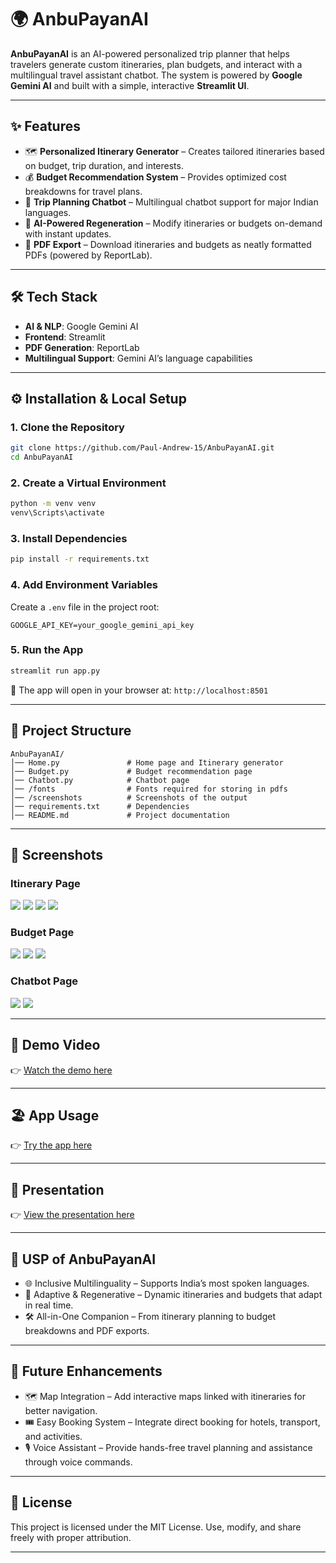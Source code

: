 # 🌍 AnbuPayanAI

**AnbuPayanAI** is an AI-powered personalized trip planner that helps travelers generate custom itineraries, plan budgets, and interact with a multilingual travel assistant chatbot. The system is powered by **Google Gemini AI** and built with a simple, interactive **Streamlit UI**.  

---

## ✨ Features  

- 🗺️ **Personalized Itinerary Generator** – Creates tailored itineraries based on budget, trip duration, and interests.  
- 💰 **Budget Recommendation System** – Provides optimized cost breakdowns for travel plans.  
- 💬 **Trip Planning Chatbot** – Multilingual chatbot support for major Indian languages.  
- 🔄 **AI-Powered Regeneration** – Modify itineraries or budgets on-demand with instant updates.  
- 📄 **PDF Export** – Download itineraries and budgets as neatly formatted PDFs (powered by ReportLab).  

---

## 🛠️ Tech Stack  

- **AI & NLP**: Google Gemini AI  
- **Frontend**: Streamlit  
- **PDF Generation**: ReportLab  
- **Multilingual Support**: Gemini AI’s language capabilities  

---
 
## ⚙️ Installation & Local Setup  

### 1. Clone the Repository  
```bash
git clone https://github.com/Paul-Andrew-15/AnbuPayanAI.git
cd AnbuPayanAI
````

### 2. Create a Virtual Environment
```bash
python -m venv venv
venv\Scripts\activate 
```

### 3. Install Dependencies

```bash
pip install -r requirements.txt
```

### 4. Add Environment Variables

Create a `.env` file in the project root:

```env
GOOGLE_API_KEY=your_google_gemini_api_key
```

### 5. Run the App

```bash
streamlit run app.py
```

🔗 The app will open in your browser at:
`http://localhost:8501`

---

## 📂 Project Structure

```
AnbuPayanAI/
│── Home.py               # Home page and Itinerary generator  
│── Budget.py             # Budget recommendation page
│── Chatbot.py            # Chatbot page
│── /fonts                # Fonts required for storing in pdfs
│── /screenshots          # Screenshots of the output
│── requirements.txt      # Dependencies  
│── README.md             # Project documentation  
```

---

## 📸 Screenshots

### Itinerary Page

![](./screenshots/AP11.PNG)
![](./screenshots/AP12.PNG)
![](./screenshots/AP13.PNG)
![](./screenshots/AP14.PNG)

### Budget Page

![](./screenshots/AP21.PNG)
![](./screenshots/AP22.PNG)
![](./screenshots/AP23.PNG)

### Chatbot Page

![](./screenshots/AP31.PNG)
![](./screenshots/AP32.PNG)


---

## 🎥 Demo Video

👉 [Watch the demo here](https://drive.google.com/file/d/1GDhA9oHrRbsd48l5ikJ1AotHuDsE-dFQ/view?usp=sharing)

---

## 🏖️ App Usage

👉 [Try the app here](https://anbupayanai-app.streamlit.app/)

---

## 📂 Presentation
👉 [View the presentation here](https://github.com/Paul-Andrew-15/AnbuPayanAI/blob/main/AnbuPayanAI_presentation%20(1).pptx)

---

## 🎯 USP of AnbuPayanAI

* 🌐 Inclusive Multilinguality – Supports India’s most spoken languages.
* 🔄 Adaptive & Regenerative – Dynamic itineraries and budgets that adapt in real time.
* 🛠️ All-in-One Companion – From itinerary planning to budget breakdowns and PDF exports.

---

## 🔮 Future Enhancements

* 🗺️ Map Integration – Add interactive maps linked with itineraries for better navigation.
* 🎟️ Easy Booking System – Integrate direct booking for hotels, transport, and activities.
* 🎙️ Voice Assistant – Provide hands-free travel planning and assistance through voice commands.

---

## 📜 License

This project is licensed under the MIT License.
Use, modify, and share freely with proper attribution.

---

